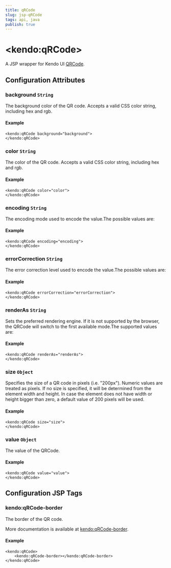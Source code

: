 ```yaml
---
title: qRCode
slug: jsp-qRCode
tags: api, java
publish: true
---
```


# \<kendo:qRCode\>
A JSP wrapper for Kendo UI [QRCode](/api/dataviz/qrcode).

## Configuration Attributes

### background `String`

The background color of the QR code. Accepts a valid CSS color string, including hex and rgb.

#### Example
    <kendo:qRCode background="background">
    </kendo:qRCode>

### color `String`

The color of the QR code. Accepts a valid CSS color string, including hex and rgb.

#### Example
    <kendo:qRCode color="color">
    </kendo:qRCode>

### encoding `String`

The encoding mode used to encode the value.The possible values are:

#### Example
    <kendo:qRCode encoding="encoding">
    </kendo:qRCode>

### errorCorrection `String`

The error correction level used to encode the value.The possible values are:

#### Example
    <kendo:qRCode errorCorrection="errorCorrection">
    </kendo:qRCode>

### renderAs `String`

Sets the preferred rendering engine.
If it is not supported by the browser, the QRCode will switch to the first available mode.The supported values are:

#### Example
    <kendo:qRCode renderAs="renderAs">
    </kendo:qRCode>

### size `Object`

Specifies the size of a QR code in pixels (i.e. "200px"). Numeric values are treated as pixels. If no size is specified, it will be determined from the element width and height. In case the element does not have width or height bigger than zero, a default value of 200 pixels will be used.

#### Example
    <kendo:qRCode size="size">
    </kendo:qRCode>

### value `Object`

The value of the QRCode.

#### Example
    <kendo:qRCode value="value">
    </kendo:qRCode>


##  Configuration JSP Tags

### kendo:qRCode-border

The border of the QR code.

More documentation is available at [kendo:qRCode-border](qrcode/border).

#### Example

    <kendo:qRCode>
        <kendo:qRCode-border></kendo:qRCode-border>
    </kendo:qRCode>

